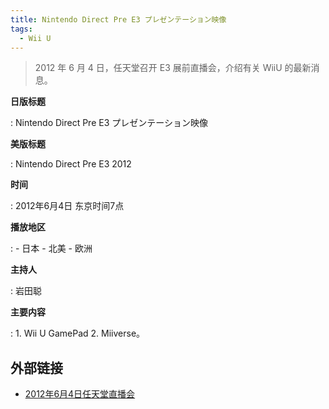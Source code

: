 ```yaml
---
title: Nintendo Direct Pre E3 プレゼンテーション映像
tags:
  - Wii U
---
```


> 2012 年 6 月 4 日，任天堂召开 E3 展前直播会，介绍有关 WiiU 的最新消息。

**日版标题**

:	Nintendo Direct Pre E3 プレゼンテーション映像

**美版标题**

:	Nintendo Direct Pre E3 2012

**时间**

:	2012年6月4日 东京时间7点

**播放地区**

:	- 日本
	- 北美
	- 欧洲

**主持人**

:	岩田聪

**主要内容**

:	1. Wii U GamePad
	2. Miiverse。

## 外部链接

- [2012年6月4日任天堂直播会](https://www.bilibili.com/video/BV12E411a73P/)
